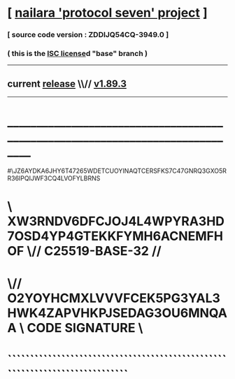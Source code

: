 
# [ [nailara 'protocol seven' project](http://nailara.network/) ]

### [ source code version : ZDDIJQ54CQ-3949.0 ]

### ( this is the [ISC license](license)d "base" branch )
---
## current [release](https://github.com/nailara-technologies/protocol-7/releases) \\\\// [v1.89.3](https://github.com/nailara-technologies/protocol-7/releases/tag/v1.89.3)
---
# ______________________________________________________________________________
#\\JZ6AYDKA6JHY6T47265WDETCUOYINAQTCERSFKS7C47GNRQ3GXO5RR36IPQIJWF3CQ4LVOFYLBRNS
# \\ XW3RNDV6DFCJOJ4L4WPYRA3HD7OSD4YP4GTEKKFYMH6ACNEMFHOF \\// C25519-BASE-32 //
#  \\// O2YOYHCMXLVVVFCEK5PG3YAL3HWK4ZAPVHKPJSEDAG3OU6MNQAA \\ CODE SIGNATURE \\
#   ````````````````````````````````````````````````````````````````````````````
